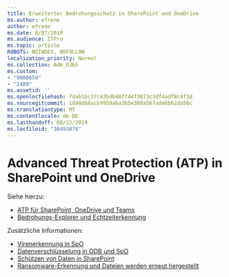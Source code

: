 ```yaml
---
title: Erweiterter Bedrohungsschutz in SharePoint und OneDrive
ms.author: efrene
author: efrene
ms.date: 8/07/2019
ms.audience: ITPro
ms.topic: article
ROBOTS: NOINDEX, NOFOLLOW
localization_priority: Normal
ms.collection: Adm_O365
ms.custom:
- "9000650"
- "2489"
ms.assetid: ''
ms.openlocfilehash: 74ab1bc37c43bdb48ff44f3073c3df4adf8c4f3d
ms.sourcegitcommit: 1d98db8acb9959aba3b5e308a567ade6b62da56c
ms.translationtype: MT
ms.contentlocale: de-DE
ms.lasthandoff: 08/22/2019
ms.locfileid: "36493878"
---
```

# <a name="advanced-threat-protection-atp-in-sharepoint-and-onedrive"></a>Advanced Threat Protection (ATP) in SharePoint und OneDrive

Siehe hierzu:
- [ATP für SharePoint, OneDrive und Teams](https://docs.microsoft.com/office365/securitycompliance/atp-for-spo-odb-and-teams)
- [Bedrohungs-Explorer und Echtzeiterkennung](https://docs.microsoft.com/office365/securitycompliance/threat-explorer-views)


Zusätzliche Informationen:

- [Virenerkennung in SpO](https://docs.microsoft.com/office365/securitycompliance/virus-detection-in-spo)</br>
- [Datenverschlüsselung in ODB und SpO](https://docs.microsoft.com/office365/securitycompliance/data-encryption-in-odb-and-spo)</br>
- [Schützen von Daten in SharePoint](https://docs.microsoft.com/sharepoint/safeguarding-your-data)</br>
- [Ransomware-Erkennung und Dateien werden erneut hergestellt](https://support.office.com/article/Ransomware-detection-and-recovering-your-files-0d90ec50-6bfd-40f4-acc7-b8c12c73637f)